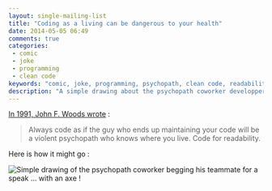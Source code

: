 ```yaml
---
layout: single-mailing-list
title: "Coding as a living can be dangerous to your health"
date: 2014-05-05 06:49
comments: true
categories:
 - comic
 - joke
 - programming
 - clean code
keywords: "comic, joke, programming, psychopath, clean code, readability"
description: "A simple drawing about the psychopath coworker developper famous joke"
---
```

[In 1991, John F. Woods wrote](https://groups.google.com/forum/#!topic/comp.lang.c++/rYCO5yn4lXw) :

> Always code as if the guy who ends up maintaining your code will be a
violent psychopath who knows where you live.  Code for readability.

Here is how it might go :

![Simple drawing of the psychopath coworker begging his teammate for a speak ... with an axe !]({{site.url}}{{site.baseurl}}/imgs/2014-05-05-coding-as-a-living-can-be-dangerous-to-your-health/psychopath-coworker.JPG)
